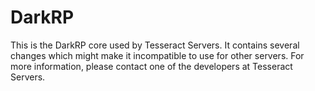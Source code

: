 # DarkRP

This is the DarkRP core used by Tesseract Servers. It contains several changes
which might make it incompatible to use for other servers. For more information,
please contact one of the developers at Tesseract Servers.
